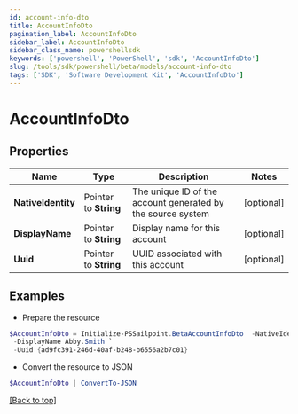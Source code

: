 ```yaml
---
id: account-info-dto
title: AccountInfoDto
pagination_label: AccountInfoDto
sidebar_label: AccountInfoDto
sidebar_class_name: powershellsdk
keywords: ['powershell', 'PowerShell', 'sdk', 'AccountInfoDto'] 
slug: /tools/sdk/powershell/beta/models/account-info-dto
tags: ['SDK', 'Software Development Kit', 'AccountInfoDto']
---
```



# AccountInfoDto

## Properties

Name | Type | Description | Notes
------------ | ------------- | ------------- | -------------
**NativeIdentity** |  Pointer to **String** | The unique ID of the account generated by the source system | [optional] 
**DisplayName** |  Pointer to **String** | Display name for this account | [optional] 
**Uuid** |  Pointer to **String** | UUID associated with this account | [optional] 

## Examples

- Prepare the resource
```powershell
$AccountInfoDto = Initialize-PSSailpoint.BetaAccountInfoDto  -NativeIdentity CN&#x3D;Abby Smith,OU&#x3D;Austin,OU&#x3D;Americas,OU&#x3D;Demo,DC&#x3D;seri,DC&#x3D;acme,DC&#x3D;com `
 -DisplayName Abby.Smith `
 -Uuid {ad9fc391-246d-40af-b248-b6556a2b7c01}
```

- Convert the resource to JSON
```powershell
$AccountInfoDto | ConvertTo-JSON
```


[[Back to top]](#) 

